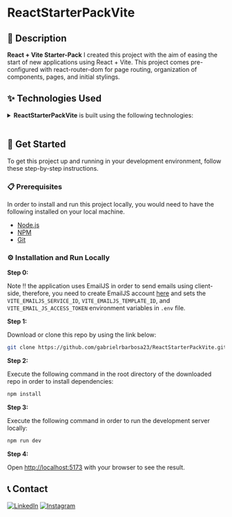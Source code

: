 # ReactStarterPackVite

## 📝 Description

**React + Vite Starter-Pack** I created this project with the aim of easing the start of new applications using React + Vite. This project comes pre-configured with react-router-dom for page routing, organization of components, pages, and initial stylings.

## ✨ Technologies Used

<details><summary><b>ReactStarterPackVite</b> is built using the following technologies:</summary>

- [Vite](https://vitejs.dev/)
- [React.js](https://reactjs.org/)
- [Node.js](https://nodejs.org/en)

</details><br/>

## 🧰 Get Started

To get this project up and running in your development environment, follow these step-by-step
instructions.

### 📋 Prerequisites

In order to install and run this project locally, you would need to have the following installed on
your local machine.

- [Node.js](https://nodejs.org/en/)
- [NPM](https://www.npmjs.com/get-npm)
- [Git](https://git-scm.com/downloads)

### ⚙️ Installation and Run Locally

**Step 0:**

Note :bangbang: the application uses EmailJS in order to send emails using client-side, therefore,
you need to create EmailJS account [here](https://emailjs.com/) and sets the
`VITE_EMAILJS_SERVICE_ID`, `VITE_EMAILJS_TEMPLATE_ID`, and `VITE_EMAIL_JS_ACCESS_TOKEN` environment
variables in `.env` file.

**Step 1:**

Download or clone this repo by using the link below:

```bash
git clone https://github.com/gabrielrbarbosa23/ReactStarterPackVite.git
```

**Step 2:**

Execute the following command in the root directory of the downloaded repo in order to install
dependencies:

```bash
npm install
```

**Step 3:**

Execute the following command in order to run the development server locally:

```bash
npm run dev
```

**Step 4:**

Open [http://localhost:5173](http://localhost:5173) with your browser to see the result.

## 📞 Contact

[![LinkedIn](https://img.shields.io/badge/LinkedIn-GabrielRBarbosa-blue?style=flat&logo=linkedin&logoColor=b0c0c0&labelColor=363D44)](https://www.linkedin.com/in/gabriel-rabello-barbosa-204aa7142/)
[![Instagram](https://img.shields.io/badge/Instagram-GabrielRBarbosa-grey?style=flat&logo=instagram&logoColor=b0c0c0&labelColor=8134af)](https://www.instagram.com/gabrielrbarbosa/)